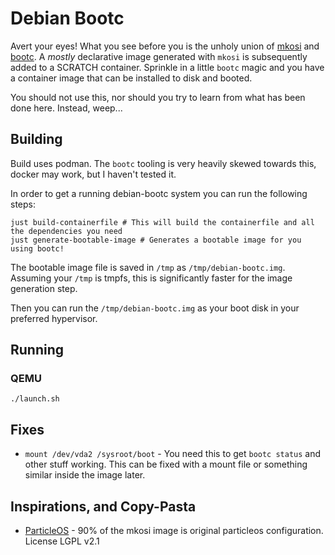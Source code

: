 # Debian Bootc

Avert your eyes! What you see before you is the unholy union of [mkosi](https://github.com/systemd/mkosi) and [bootc](https://github.com/bootc-dev/bootc). A _mostly_ declarative image generated with `mkosi` is subsequently added to a SCRATCH container. Sprinkle in a little `bootc` magic and you have a container image that can be installed to disk and booted.

You should not use this, nor should you try to learn from what has been done here. Instead, weep...

## Building

Build uses podman. The `bootc` tooling is very heavily skewed towards this, docker may work, but I haven't tested it.

In order to get a running debian-bootc system you can run the following steps:

```shell
just build-containerfile # This will build the containerfile and all the dependencies you need
just generate-bootable-image # Generates a bootable image for you using bootc!
```

The bootable image file is saved in `/tmp` as `/tmp/debian-bootc.img`. Assuming your `/tmp` is tmpfs, this is significantly faster for the image generation step.

Then you can run the `/tmp/debian-bootc.img` as your boot disk in your preferred hypervisor.

## Running

### QEMU

```
./launch.sh
```

## Fixes

- `mount /dev/vda2 /sysroot/boot` - You need this to get `bootc status` and other stuff working. This can be fixed with a mount file or something similar inside the image later.

## Inspirations, and Copy-Pasta

- [ParticleOS](https://github.com/systemd/particleos) - 90% of the mkosi image is original particleos configuration. License LGPL v2.1
